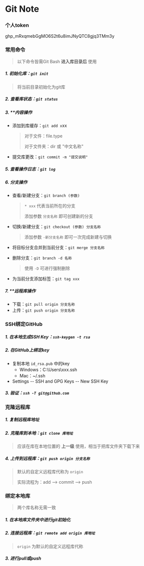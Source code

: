 # Git Note

### 个人token

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



### 常用命令

> 以下命令皆需Git Bash **进入库目录后** 使用

##### 1. 初始化库：`git init`

> 将当前目录初始化为git库

##### 2. 查看库状态：`git status`

##### 3. **内容操作

- 添加到库缓存：`git add x`xx

  > 对于文件：file.type
  >
  > 对于文件夹：dir 或 "中文名称"

- 提交库更改：`git commit -m "提交说明"`

##### 5. 查看操作日志：`git log`

##### 6. 分支操作

- 查看/新建分支：`git branch (参数)` 

  > `* xxx` 代表当前所在的分支
  >
  > 添加参数 `分支名称` 即可创建新的分支

- 切换/新建分支：`git checkout (参数) 分支名称`

  > 添加参数 `-新分支名称` 即可一次完成新建与切换

- 将目标分支合并到当前分支：`git merge 分支名称`

- 删除分支：`git branch -d 名称`

  > 使用 `-D` 可进行强制删除

- 为当前分支添加标签：`git tag xxx`

##### 7. **远程库操作

- 下载：`git pull origin 分支名称`
- 上传：`git push origin 分支名称`



### SSH绑定GitHub

##### 1. 在本地生成SSH Key：`ssh-keygen -t rsa`

##### 2. 在GitHub上绑定key

- 复制本地 `id_rsa.pub` 中的key
  - Windows：C:\Users\xxx\.ssh
  - Mac：~/.ssh
- Settings -- SSH and GPG Keys -- New SSH Key

##### 3. 验证：`ssh -T git@github.com`



### 克隆远程库

##### 1. 复制远程库地址

##### 2. 克隆库到本地：`git clone 库地址`

> 应该在库在本地位置的 **上一级** 使用，相当于把库文件夹下载下来

##### 4. 上传到远程库：`git push origin 分支名称`

> 默认的自定义远程库代称为 `origin`
>
> 实际流程为：add --> commit --> push



### 绑定本地库

> 两个库名称无需一致

##### 1. 在本地库文件夹中进行git初始化

##### 2. 连接远程库：`git remote add origin 库地址`

> `origin` 为默认的自定义远程库代称

##### 3. 进行pull或push

















